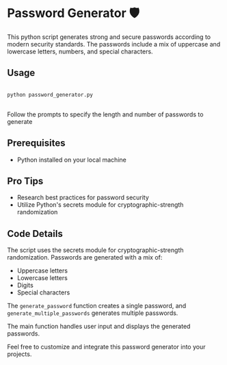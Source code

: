 <!DOCTYPE html>
<html>
<head>
  <title>Password Generator</title>
</head>
<body>

<h1>Password Generator 🛡️</h1>

<p>This python script generates strong and secure passwords according to modern security standards. The passwords include a mix of uppercase and lowercase letters, numbers, and special characters.</p>

<h2>Usage</h2>

<pre>
<code>
python password_generator.py
</code>  
</pre>

<p>Follow the prompts to specify the length and number of passwords to generate</p>

<h2>Prerequisites</h2>  

<ul>
  <li>Python installed on your local machine</li>  
</ul>

<h2>Pro Tips</h2>

<ul>
  <li>Research best practices for password security</li>
  <li>Utilize Python's secrets module for cryptographic-strength randomization</li>  
</ul>

<h2>Code Details</h2>

<p>The script uses the secrets module for cryptographic-strength randomization. Passwords are generated with a mix of:</p>

<ul>
  <li>Uppercase letters</li>
  <li>Lowercase letters</li>
  <li>Digits</li>
  <li>Special characters</li>
</ul>

<p>The <code>generate_password</code> function creates a single password, and <code>generate_multiple_passwords</code> generates multiple passwords.</p>

<p>The main function handles user input and displays the generated passwords.</p>  

<p>Feel free to customize and integrate this password generator into your projects.</p>

</body>
</html>